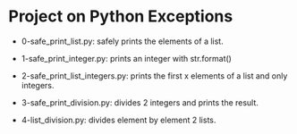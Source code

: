 # Project on Python Exceptions

* 0-safe_print_list.py: safely prints the elements of a list.

* 1-safe_print_integer.py: prints an integer with str.format()

* 2-safe_print_list_integers.py: prints the first x elements of a list and only integers.

* 3-safe_print_division.py: divides 2 integers and prints the result.

* 4-list_division.py: divides element by element 2 lists.


